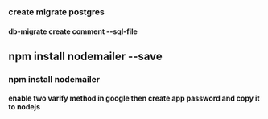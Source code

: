  ### create migrate postgres
 #### db-migrate create comment --sql-file

 ## npm install nodemailer --save
 ### npm install nodemailer    
 #### enable two varify method in google then create app password and copy it to nodejs

 